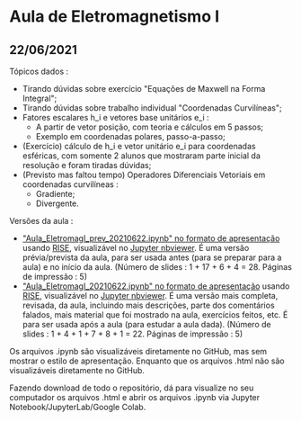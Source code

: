 # Aula de Eletromagnetismo I

## 22/06/2021

Tópicos dados :

- Tirando dúvidas sobre exercício "Equações de Maxwell na Forma Integral";
- Tirando dúvidas sobre trabalho individual "Coordenadas Curvilíneas";
- Fatores escalares h_i  e vetores base unitários e_i :
  + A partir de vetor posição, com teoria e cálculos em 5 passos;
  + Exemplo em coordenadas polares, passo-a-passo; 
- (Exercício) cálculo de h_i e  vetor unitário e_i para coordenadas esféricas, com somente 2 alunos que mostraram parte inicial da resolução e foram tiradas dúvidas;
- (Previsto mas faltou tempo) Operadores Diferenciais Vetoriais em coordenadas curvilíneas :
  + Gradiente;
  + Divergente.

Versões da aula :

- ["Aula_EletromagI_prev_20210622.ipynb" no formato de apresentação](https://nbviewer.jupyter.org/format/slides/github/rcolistete/Eletromagnetismo_I_UFES_Alegre/blob/master/Aulas/Aula_20210622/Aula_EletromagI_prev_20210622.ipynb?flush_cache=true#/) usando [RISE](https://rise.readthedocs.io/), visualizável no [Jupyter nbviewer](https://nbviewer.jupyter.org/). É uma versão prévia/prevista da aula, para ser usada antes (para se preparar para a aula) e no início da aula. (Número de slides : 1 + 17 + 6 + 4 =  28. Páginas de impressão : 5)
- ["Aula_EletromagI_20210622.ipynb" no formato de apresentação](https://nbviewer.jupyter.org/format/slides/github/rcolistete/Eletromagnetismo_I_UFES_Alegre/blob/master/Aulas/Aula_20210622/Aula_EletromagI_20210622.ipynb?flush_cache=true#/) usando [RISE](https://rise.readthedocs.io/), visualizável no [Jupyter nbviewer](https://nbviewer.jupyter.org/). É uma versão mais completa, revisada, da aula, incluindo mais descrições, parte dos comentários falados, mais material que foi mostrado na aula, exercícios feitos, etc. É para ser usada após a aula (para estudar a aula dada). (Número de slides : 1 + 4 + 1 + 7 + 8 + 1 =  22. Páginas de impressão : 5)

Os arquivos .ipynb são visualizáveis diretamente no GitHub, mas sem mostrar o estilo de  apresentação. Enquanto que os arquivos .html não são visualizáveis diretamente no GitHub.

Fazendo download de todo o repositório, dá para visualize no seu computador os arquivos .html e abrir os arquivos .ipynb via Jupyter Notebook/JupyterLab/Google Colab.

